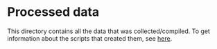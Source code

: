 # Processed data

This directory contains all the data that was collected/compiled. To get information about the scripts that created
them, see [here](https://github.com/gabeorosan/pa-project/tree/master/scripts).

